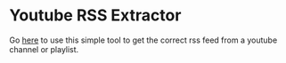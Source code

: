 # Youtube RSS Extractor

Go [here](https://jeffkeeling.github.io/youtube_rss_extractor/) to use this simple tool to get the correct rss feed from a youtube channel or playlist.
